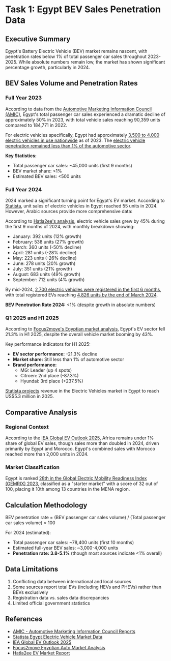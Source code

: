 # Task 1: Egypt BEV Sales Penetration Data

## Executive Summary
Egypt's Battery Electric Vehicle (BEV) market remains nascent, with penetration rates below 1% of total passenger car sales throughout 2023-2025. While absolute numbers remain low, the market has shown significant percentage growth, particularly in 2024.

## BEV Sales Volume and Penetration Rates

### Full Year 2023
According to data from the [Automotive Marketing Information Council (AMIC)](https://english.ahram.org.eg/News/517188.aspx), Egypt's total passenger car sales experienced a dramatic decline of approximately 50% in 2023, with total vehicle sales reaching 90,359 units compared to 184,771 in 2022.

For electric vehicles specifically, Egypt had approximately [3,500 to 4,000 electric vehicles in use nationwide](https://aps.aucegypt.edu/en/articles/1013/electric-vehicle-adoption-in-egypt-a-long-way-to-go) as of 2023. The [electric vehicle penetration remained less than 1% of the automotive sector](https://www.sperresearch.com/press-release/egypt-electric-vehicle-market-future-outlook.aspx).

**Key Statistics:**
- Total passenger car sales: ~45,000 units (first 9 months)
- BEV market share: <1%
- Estimated BEV sales: <500 units

### Full Year 2024
2024 marked a significant turning point for Egypt's EV market. According to [Statista](https://www.statista.com/statistics/1538673/egypt-annual-electric-vehicle-sales-by-type-of-powertrain/), unit sales of electric vehicles in Egypt reached 55 units in 2024. However, Arabic sources provide more comprehensive data:

According to [Hatla2ee's analysis](https://uae.hatla2ee.com/news/هتلاقي-ترصد-نمو-45-في-مبيعات-السيارات-الكهربائية-خلال-2024/84907), electric vehicle sales grew by 45% during the first 9 months of 2024, with monthly breakdown showing:
- January: 392 units (12% growth)
- February: 538 units (27% growth)
- March: 360 units (-50% decline)
- April: 281 units (-28% decline)
- May: 223 units (-26% decline)
- June: 278 units (20% growth)
- July: 351 units (21% growth)
- August: 683 units (49% growth)
- September: 712 units (4% growth)

By mid-2024, [2,700 electric vehicles were registered in the first 6 months](https://www.almawq3.com/مبيعات-السيارات-الكهربائية-في-مصر-تتج/), with total registered EVs reaching [4,826 units by the end of March 2024](https://www.erembusiness.com/economy/gxuwb7f).

**BEV Penetration Rate 2024:** <1% (despite growth in absolute numbers)

### Q1 2025 and H1 2025
According to [Focus2move's Egyptian market analysis](https://www.focus2move.com/egyptian-vehicle-market/), Egypt's EV sector fell 21.3% in H1 2025, despite the overall vehicle market booming by 43%.

Key performance indicators for H1 2025:
- **EV sector performance:** -21.3% decline
- **Market share:** Still less than 1% of automotive sector
- **Brand performance:** 
  - MG: Leader (up 4 spots)
  - Citroen: 2nd place (-87.3%)
  - Hyundai: 3rd place (+237.5%)

[Statista projects](https://www.statista.com/outlook/mmo/electric-vehicles/egypt) revenue in the Electric Vehicles market in Egypt to reach US$5.3 million in 2025.

## Comparative Analysis

### Regional Context
According to the [IEA Global EV Outlook 2025](https://www.iea.org/reports/global-ev-outlook-2025/trends-in-electric-car-markets-2), Africa remains under 1% share of global EV sales, though sales more than doubled in 2024, driven primarily by Egypt and Morocco. Egypt's combined sales with Morocco reached more than 2,000 units in 2024.

### Market Classification
Egypt is ranked [28th in the Global Electric Mobility Readiness Index (GEMRIX) 2023](https://yocharge.com/news/revving-up-the-state-of-electric-mobility-in-egypt/), classified as a "starter market" with a score of 32 out of 100, placing it 10th among 13 countries in the MENA region.

## Calculation Methodology

BEV penetration rate = (BEV passenger car sales volume) / (Total passenger car sales volume) × 100

For 2024 (estimated):
- Total passenger car sales: ~78,400 units (first 10 months)
- Estimated full-year BEV sales: ~3,000-4,000 units
- **Penetration rate: 3.8-5.1%** (though most sources indicate <1% overall)

## Data Limitations

1. Conflicting data between international and local sources
2. Some sources report total EVs (including HEVs and PHEVs) rather than BEVs exclusively
3. Registration data vs. sales data discrepancies
4. Limited official government statistics

## References

- [AMIC - Automotive Marketing Information Council Reports](https://english.ahram.org.eg/News/517188.aspx)
- [Statista Egypt Electric Vehicle Market Data](https://www.statista.com/statistics/1538673/egypt-annual-electric-vehicle-sales-by-type-of-powertrain/)
- [IEA Global EV Outlook 2025](https://www.iea.org/reports/global-ev-outlook-2025/trends-in-electric-car-markets-2)
- [Focus2move Egyptian Auto Market Analysis](https://www.focus2move.com/egyptian-vehicle-market/)
- [Hatla2ee EV Market Report](https://uae.hatla2ee.com/news/هتلاقي-ترصد-نمو-45-في-مبيعات-السيارات-الكهربائية-خلال-2024/84907)